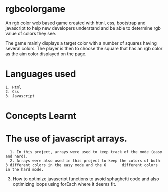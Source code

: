 # rgbcolorgame
An rgb color web based game created with html, css, bootstrap and javascript to help new developers understand and be able to determine rgb value of colors they see. 

The game mainly displays a target color with a number of squares having several colors. The player is then to choose the square that has an rgb color as the aim color displayed on the page. 

# Languages used
    1. Html
    2. Css
    3. Javascript

# Concepts Learnt
   # The use of javascript arrays. 
      1. In this project, arrays were used to keep track of the mode (easy and hard).
      2. Arrays were also used in this project to keep the colors of both 3 different colors in the easy mode and the 6       different colors in the hard mode. 

   3. How to optimize javascript functions to avoid sphaghetti code and also optimizing loops using forEach where it deems fit.
